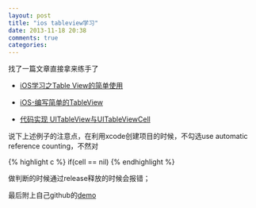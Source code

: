 ```yaml
---
layout: post
title: "ios tableview学习"
date: 2013-11-18 20:38
comments: true
categories: 
---
```


找了一篇文章直接拿来练手了

* [iOS学习之Table View的简单使用](http://blog.csdn.net/totogo2010/article/details/7642908)

* [iOS-编写简单的TableView](http://disanji.net/2010/12/17/ios-design-simple-tableview/)

* [代码实现 UITableView与UITableViewCell](http://blog.csdn.net/duxinfeng2010/article/details/7724628)

说下上述例子的注意点，在利用xcode创建项目的时候，不勾选use automatic reference counting，不然对

{% highlight c %}
if(cell == nil)
{% endhighlight %}

做判断的时候通过release释放的时候会报错；

最后附上自己github的[demo](https://github.com/wikimo/TableViewDemo)